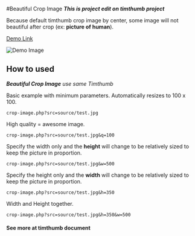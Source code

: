 #Beautiful Crop Image
**_This is project edit on timthumb project_**

Because default timthumb crop image by center, some image will not beautiful after crop (ex: __picture of human__).

[Demo Link](https://www.vietstar.net)

![Demo Image](https://media-vietstar.cdn.vccloud.vn/source/demo/crop-image.jpg "Demo Image")

How to used
-------
_**Beautiful Crop Image** use same Timthumb_

Basic example with minimum parameters. Automatically resizes to 100 x 100.
	
	crop-image.php?src=source/test.jpg

High quality = awesome image.
	
	crop-image.php?src=source/test.jpg&q=100

Specify the width only and the **height** will change to be relatively sized to keep the picture in proportion.
	
	crop-image.php?src=source/test.jpg&w=500

Specify the height only and the **width** will change to be relatively sized to keep the picture in proportion.
	
	crop-image.php?src=source/test.jpg&h=350

Width and Height together.
	
	crop-image.php?src=source/test.jpg&h=350&w=500
	
#### See more at timthumb document